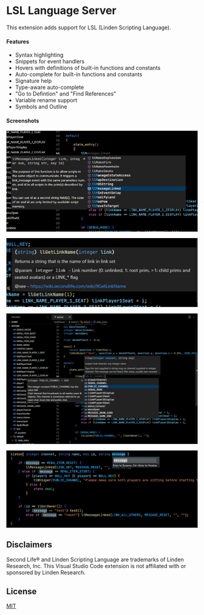 # LSL Language Server
This extension adds support for LSL (Linden Scripting Language).

#### Features
- Syntax highlighting
- Snippets for event handlers
- Hovers with definitions of built-in functions and constants
- Auto-complete for built-in functions and constants
- Signature help
- Type-aware auto-complete
- "Go to Defintion" and "Find References"
- Variable rename support
- Symbols and Outline

#### Screenshots

![Screenshot of static auto-complete with definitions](https://raw.githubusercontent.com/jyaoma/vscode-lsl/lsp/screenshots/screenshot0.png)

![Screenshot of hover](https://raw.githubusercontent.com/jyaoma/vscode-lsl/lsp/screenshots/screenshot1.png)

![Screenshot of outline, type-aware auto-complete, signature help, and definitions](https://raw.githubusercontent.com/jyaoma/vscode-lsl/lsp/screenshots/screenshot2.png)

![Screenshot of rename and symbol highlighting](https://raw.githubusercontent.com/jyaoma/vscode-lsl/lsp/screenshots/screenshot3.png)

## Disclaimers
Second Life® and Linden Scripting Language are trademarks of Linden Research, Inc. This Visual Studio Code extension is not affiliated with or sponsored by Linden Research.

## License
[MIT](./LICENSE.md)